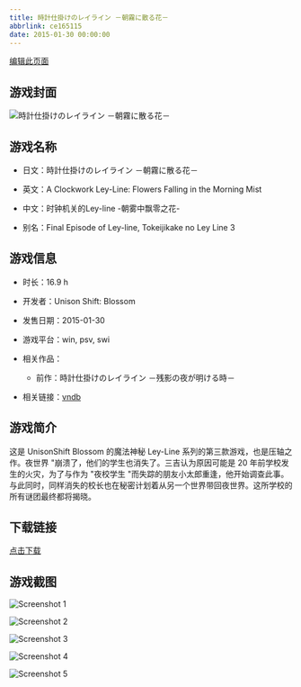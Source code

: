 ```yaml
---
title: 時計仕掛けのレイライン －朝霧に散る花－
abbrlink: ce165115
date: 2015-01-30 00:00:00
---
```

[编辑此页面](https://github.com/ACG-3/ADV3-source/blob/main/source/_posts/games/%E6%99%82%E8%A8%88%E4%BB%95%E6%8E%9B%E3%81%91%E3%81%AE%E3%83%AC%E3%82%A4%E3%83%A9%E3%82%A4%E3%83%B3%20%EF%BC%8D%E6%9C%9D%E9%9C%A7%E3%81%AB%E6%95%A3%E3%82%8B%E8%8A%B1%EF%BC%8D.md)

## 游戏封面

![時計仕掛けのレイライン －朝霧に散る花－](https://pan.timero.xyz/d/onedrive/img_lib_001/%E6%99%82%E8%A8%88%E4%BB%95%E6%8E%9B%E3%81%91%E3%81%AE%E3%83%AC%E3%82%A4%E3%83%A9%E3%82%A4%E3%83%B3%20%EF%BC%8D%E6%9C%9D%E9%9C%A7%E3%81%AB%E6%95%A3%E3%82%8B%E8%8A%B1%EF%BC%8D_cover.avif)


## 游戏名称

- 日文：時計仕掛けのレイライン －朝霧に散る花－
- 英文：A Clockwork Ley-Line: Flowers Falling in the Morning Mist
- 中文：时钟机关的Ley-line -朝雾中飘零之花-

- 别名：Final Episode of Ley-line, Tokeijikake no Ley Line 3


## 游戏信息

- 时长：16.9 h
- 开发者：Unison Shift: Blossom
- 发售日期：2015-01-30
- 游戏平台：win, psv, swi
- 相关作品：
   - 前作：時計仕掛けのレイライン －残影の夜が明ける時－

- 相关链接：[vndb](https://vndb.org/v16212)


## 游戏简介

这是 UnisonShift Blossom 的魔法神秘 Ley-Line 系列的第三款游戏，也是压轴之作。夜世界 "崩溃了，他们的学生也消失了。三吉认为原因可能是 20 年前学校发生的火灾，为了与作为 "夜校学生 "而失踪的朋友小太郎重逢，他开始调查此事。与此同时，同样消失的校长也在秘密计划着从另一个世界带回夜世界。这所学校的所有谜团最终都将揭晓。




## 下载链接

[点击下载](https://pan.timero.xyz/onedrive/adv_lib_001/%E6%99%82%E8%A8%88%E4%BB%95%E6%8E%9B%E3%81%91%E3%81%AE%E3%83%AC%E3%82%A4%E3%83%A9%E3%82%A4%E3%83%B3%20%EF%BC%8D%E6%9C%9D%E9%9C%A7%E3%81%AB%E6%95%A3%E3%82%8B%E8%8A%B1%EF%BC%8D)


## 游戏截图


![Screenshot 1](https://pan.timero.xyz/d/onedrive/img_lib_001/%E6%99%82%E8%A8%88%E4%BB%95%E6%8E%9B%E3%81%91%E3%81%AE%E3%83%AC%E3%82%A4%E3%83%A9%E3%82%A4%E3%83%B3%20%EF%BC%8D%E6%9C%9D%E9%9C%A7%E3%81%AB%E6%95%A3%E3%82%8B%E8%8A%B1%EF%BC%8D_Screenshot_1.avif)

![Screenshot 2](https://pan.timero.xyz/d/onedrive/img_lib_001/%E6%99%82%E8%A8%88%E4%BB%95%E6%8E%9B%E3%81%91%E3%81%AE%E3%83%AC%E3%82%A4%E3%83%A9%E3%82%A4%E3%83%B3%20%EF%BC%8D%E6%9C%9D%E9%9C%A7%E3%81%AB%E6%95%A3%E3%82%8B%E8%8A%B1%EF%BC%8D_Screenshot_2.avif)

![Screenshot 3](https://pan.timero.xyz/d/onedrive/img_lib_001/%E6%99%82%E8%A8%88%E4%BB%95%E6%8E%9B%E3%81%91%E3%81%AE%E3%83%AC%E3%82%A4%E3%83%A9%E3%82%A4%E3%83%B3%20%EF%BC%8D%E6%9C%9D%E9%9C%A7%E3%81%AB%E6%95%A3%E3%82%8B%E8%8A%B1%EF%BC%8D_Screenshot_3.avif)

![Screenshot 4](https://pan.timero.xyz/d/onedrive/img_lib_001/%E6%99%82%E8%A8%88%E4%BB%95%E6%8E%9B%E3%81%91%E3%81%AE%E3%83%AC%E3%82%A4%E3%83%A9%E3%82%A4%E3%83%B3%20%EF%BC%8D%E6%9C%9D%E9%9C%A7%E3%81%AB%E6%95%A3%E3%82%8B%E8%8A%B1%EF%BC%8D_Screenshot_4.avif)

![Screenshot 5](https://pan.timero.xyz/d/onedrive/img_lib_001/%E6%99%82%E8%A8%88%E4%BB%95%E6%8E%9B%E3%81%91%E3%81%AE%E3%83%AC%E3%82%A4%E3%83%A9%E3%82%A4%E3%83%B3%20%EF%BC%8D%E6%9C%9D%E9%9C%A7%E3%81%AB%E6%95%A3%E3%82%8B%E8%8A%B1%EF%BC%8D_Screenshot_5.avif)

